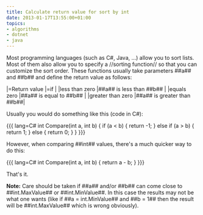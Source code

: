 ```yaml
---
title: Calculate return value for sort by int
date: 2013-01-17T13:55:00+01:00
topics:
- algorithms
- dotnet
- java
---
```


Most programming languages (such as C#, Java, ...) allow you to sort lists. Most of them also allow you to specify a //sorting function// so that you can customize the sort order. These functions usually take parameters ##a## and ##b## and define the return value as follows:

|=Return value     |=if                        |
|less than zero    |##a## is less than ##b##   |
|equals zero       |##a## is equal to ##b##    |
|greater than zero |##a## is greater than ##b##|

Usually you would do something like this (code in C#):

{{{ lang=C#
int Compare(int a, int b) {
  if (a < b) {
    return -1;
  }
  else if (a > b) {
    return 1;
  }
  else {
    return 0;
  }
}
}}}

However, when comparing ##int## values, there's a much quicker way to do this:

{{{ lang=C#
int Compare(int a, int b) {
  return a - b;
}
}}}

That's it.

**Note:** Care should be taken if ##a## and/or ##b## can come close to ##int.MaxValue## or ##int.MinValue##. In this case the results may not be what one wants (like if ##a = int.MinValue## and ##b = 1## then the result will be ##int.MaxValue## which is wrong obviously).
